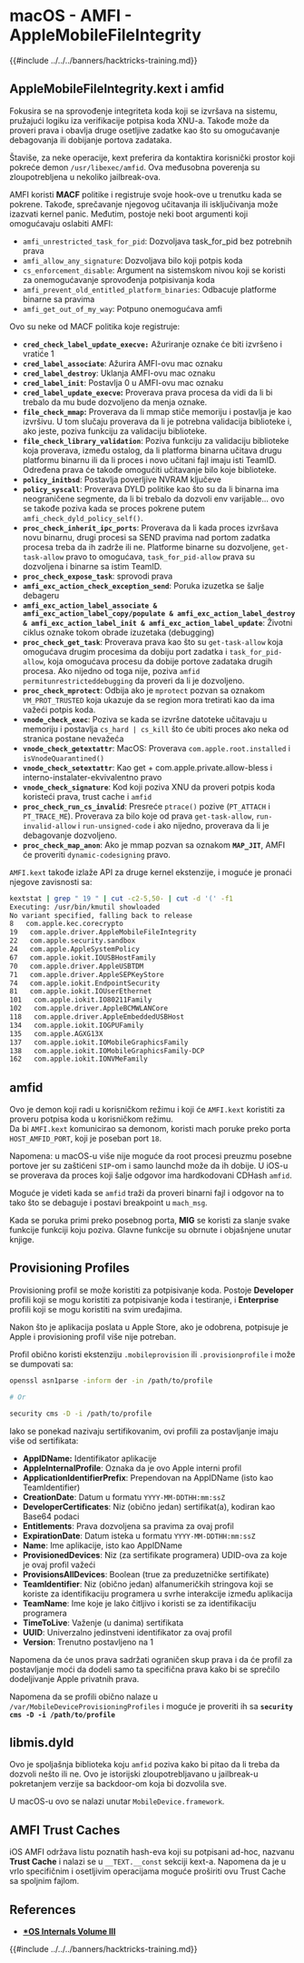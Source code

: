# macOS - AMFI - AppleMobileFileIntegrity

{{#include ../../../banners/hacktricks-training.md}}

## AppleMobileFileIntegrity.kext i amfid

Fokusira se na sprovođenje integriteta koda koji se izvršava na sistemu, pružajući logiku iza verifikacije potpisa koda XNU-a. Takođe može da proveri prava i obavlja druge osetljive zadatke kao što su omogućavanje debagovanja ili dobijanje portova zadataka.

Štaviše, za neke operacije, kext preferira da kontaktira korisnički prostor koji pokreće demon `/usr/libexec/amfid`. Ova međusobna poverenja su zloupotrebljena u nekoliko jailbreak-ova.

AMFI koristi **MACF** politike i registruje svoje hook-ove u trenutku kada se pokrene. Takođe, sprečavanje njegovog učitavanja ili isključivanja može izazvati kernel panic. Međutim, postoje neki boot argumenti koji omogućavaju oslabiti AMFI:

- `amfi_unrestricted_task_for_pid`: Dozvoljava task_for_pid bez potrebnih prava
- `amfi_allow_any_signature`: Dozvoljava bilo koji potpis koda
- `cs_enforcement_disable`: Argument na sistemskom nivou koji se koristi za onemogućavanje sprovođenja potpisivanja koda
- `amfi_prevent_old_entitled_platform_binaries`: Odbacuje platforme binarne sa pravima
- `amfi_get_out_of_my_way`: Potpuno onemogućava amfi

Ovo su neke od MACF politika koje registruje:

- **`cred_check_label_update_execve:`** Ažuriranje oznake će biti izvršeno i vratiće 1
- **`cred_label_associate`**: Ažurira AMFI-ovu mac oznaku
- **`cred_label_destroy`**: Uklanja AMFI-ovu mac oznaku
- **`cred_label_init`**: Postavlja 0 u AMFI-ovu mac oznaku
- **`cred_label_update_execve`:** Proverava prava procesa da vidi da li bi trebalo da mu bude dozvoljeno da menja oznake.
- **`file_check_mmap`:** Proverava da li mmap stiče memoriju i postavlja je kao izvršivu. U tom slučaju proverava da li je potrebna validacija biblioteke i, ako jeste, poziva funkciju za validaciju biblioteke.
- **`file_check_library_validation`**: Poziva funkciju za validaciju biblioteke koja proverava, između ostalog, da li platforma binarna učitava drugu platformu binarnu ili da li proces i novo učitani fajl imaju isti TeamID. Određena prava će takođe omogućiti učitavanje bilo koje biblioteke.
- **`policy_initbsd`**: Postavlja poverljive NVRAM ključeve
- **`policy_syscall`**: Proverava DYLD politike kao što su da li binarna ima neograničene segmente, da li bi trebalo da dozvoli env varijable... ovo se takođe poziva kada se proces pokrene putem `amfi_check_dyld_policy_self()`.
- **`proc_check_inherit_ipc_ports`**: Proverava da li kada proces izvršava novu binarnu, drugi procesi sa SEND pravima nad portom zadatka procesa treba da ih zadrže ili ne. Platforme binarne su dozvoljene, `get-task-allow` pravo to omogućava, `task_for_pid-allow` prava su dozvoljena i binarne sa istim TeamID.
- **`proc_check_expose_task`**: sprovodi prava
- **`amfi_exc_action_check_exception_send`**: Poruka izuzetka se šalje debageru
- **`amfi_exc_action_label_associate & amfi_exc_action_label_copy/populate & amfi_exc_action_label_destroy & amfi_exc_action_label_init & amfi_exc_action_label_update`**: Životni ciklus oznake tokom obrade izuzetaka (debugging)
- **`proc_check_get_task`**: Proverava prava kao što su `get-task-allow` koja omogućava drugim procesima da dobiju port zadatka i `task_for_pid-allow`, koja omogućava procesu da dobije portove zadataka drugih procesa. Ako nijedno od toga nije, poziva `amfid permitunrestricteddebugging` da proveri da li je dozvoljeno.
- **`proc_check_mprotect`**: Odbija ako je `mprotect` pozvan sa oznakom `VM_PROT_TRUSTED` koja ukazuje da se region mora tretirati kao da ima važeći potpis koda.
- **`vnode_check_exec`**: Poziva se kada se izvršne datoteke učitavaju u memoriju i postavlja `cs_hard | cs_kill` što će ubiti proces ako neka od stranica postane nevažeća
- **`vnode_check_getextattr`**: MacOS: Proverava `com.apple.root.installed` i `isVnodeQuarantined()`
- **`vnode_check_setextattr`**: Kao get + com.apple.private.allow-bless i interno-instalater-ekvivalentno pravo
- &#x20;**`vnode_check_signature`**: Kod koji poziva XNU da proveri potpis koda koristeći prava, trust cache i `amfid`
- &#x20;**`proc_check_run_cs_invalid`**: Presreće `ptrace()` pozive (`PT_ATTACH` i `PT_TRACE_ME`). Proverava za bilo koje od prava `get-task-allow`, `run-invalid-allow` i `run-unsigned-code` i ako nijedno, proverava da li je debagovanje dozvoljeno.
- **`proc_check_map_anon`**: Ako je mmap pozvan sa oznakom **`MAP_JIT`**, AMFI će proveriti `dynamic-codesigning` pravo.

`AMFI.kext` takođe izlaže API za druge kernel ekstenzije, i moguće je pronaći njegove zavisnosti sa:
```bash
kextstat | grep " 19 " | cut -c2-5,50- | cut -d '(' -f1
Executing: /usr/bin/kmutil showloaded
No variant specified, falling back to release
8   com.apple.kec.corecrypto
19   com.apple.driver.AppleMobileFileIntegrity
22   com.apple.security.sandbox
24   com.apple.AppleSystemPolicy
67   com.apple.iokit.IOUSBHostFamily
70   com.apple.driver.AppleUSBTDM
71   com.apple.driver.AppleSEPKeyStore
74   com.apple.iokit.EndpointSecurity
81   com.apple.iokit.IOUserEthernet
101   com.apple.iokit.IO80211Family
102   com.apple.driver.AppleBCMWLANCore
118   com.apple.driver.AppleEmbeddedUSBHost
134   com.apple.iokit.IOGPUFamily
135   com.apple.AGXG13X
137   com.apple.iokit.IOMobileGraphicsFamily
138   com.apple.iokit.IOMobileGraphicsFamily-DCP
162   com.apple.iokit.IONVMeFamily
```
## amfid

Ovo je demon koji radi u korisničkom režimu i koji će `AMFI.kext` koristiti za proveru potpisa koda u korisničkom režimu.\
Da bi `AMFI.kext` komunicirao sa demonom, koristi mach poruke preko porta `HOST_AMFID_PORT`, koji je poseban port `18`.

Napomena: u macOS-u više nije moguće da root procesi preuzmu posebne portove jer su zaštićeni `SIP`-om i samo launchd može da ih dobije. U iOS-u se proverava da proces koji šalje odgovor ima hardkodovani CDHash `amfid`.

Moguće je videti kada se `amfid` traži da proveri binarni fajl i odgovor na to tako što se debaguje i postavi breakpoint u `mach_msg`.

Kada se poruka primi preko posebnog porta, **MIG** se koristi za slanje svake funkcije funkciji koju poziva. Glavne funkcije su obrnute i objašnjene unutar knjige.

## Provisioning Profiles

Provisioning profil se može koristiti za potpisivanje koda. Postoje **Developer** profili koji se mogu koristiti za potpisivanje koda i testiranje, i **Enterprise** profili koji se mogu koristiti na svim uređajima.

Nakon što je aplikacija poslata u Apple Store, ako je odobrena, potpisuje je Apple i provisioning profil više nije potreban.

Profil obično koristi ekstenziju `.mobileprovision` ili `.provisionprofile` i može se dumpovati sa:
```bash
openssl asn1parse -inform der -in /path/to/profile

# Or

security cms -D -i /path/to/profile
```
Iako se ponekad nazivaju sertifikovanim, ovi profili za postavljanje imaju više od sertifikata:

- **AppIDName:** Identifikator aplikacije
- **AppleInternalProfile**: Oznaka da je ovo Apple interni profil
- **ApplicationIdentifierPrefix**: Prependovan na AppIDName (isto kao TeamIdentifier)
- **CreationDate**: Datum u formatu `YYYY-MM-DDTHH:mm:ssZ`
- **DeveloperCertificates**: Niz (obično jedan) sertifikat(a), kodiran kao Base64 podaci
- **Entitlements**: Prava dozvoljena sa pravima za ovaj profil
- **ExpirationDate**: Datum isteka u formatu `YYYY-MM-DDTHH:mm:ssZ`
- **Name**: Ime aplikacije, isto kao AppIDName
- **ProvisionedDevices**: Niz (za sertifikate programera) UDID-ova za koje je ovaj profil važeći
- **ProvisionsAllDevices**: Boolean (true za preduzetničke sertifikate)
- **TeamIdentifier**: Niz (obično jedan) alfanumeričkih stringova koji se koriste za identifikaciju programera u svrhe interakcije između aplikacija
- **TeamName**: Ime koje je lako čitljivo i koristi se za identifikaciju programera
- **TimeToLive**: Važenje (u danima) sertifikata
- **UUID**: Univerzalno jedinstveni identifikator za ovaj profil
- **Version**: Trenutno postavljeno na 1

Napomena da će unos prava sadržati ograničen skup prava i da će profil za postavljanje moći da dodeli samo ta specifična prava kako bi se sprečilo dodeljivanje Apple privatnih prava.

Napomena da se profili obično nalaze u `/var/MobileDeviceProvisioningProfiles` i moguće je proveriti ih sa **`security cms -D -i /path/to/profile`**

## **libmis.dyld**

Ovo je spoljašnja biblioteka koju `amfid` poziva kako bi pitao da li treba da dozvoli nešto ili ne. Ovo je istorijski zloupotrebljavano u jailbreak-u pokretanjem verzije sa backdoor-om koja bi dozvolila sve.

U macOS-u ovo se nalazi unutar `MobileDevice.framework`.

## AMFI Trust Caches

iOS AMFI održava listu poznatih hash-eva koji su potpisani ad-hoc, nazvanu **Trust Cache** i nalazi se u `__TEXT.__const` sekciji kext-a. Napomena da je u vrlo specifičnim i osetljivim operacijama moguće proširiti ovu Trust Cache sa spoljnim fajlom.

## References

- [**\*OS Internals Volume III**](https://newosxbook.com/home.html)

{{#include ../../../banners/hacktricks-training.md}}
